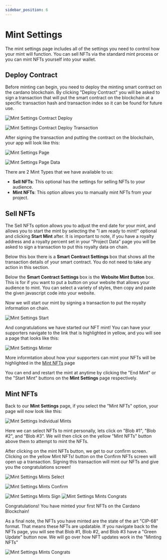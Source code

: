 ```yaml
---
sidebar_position: 6
---
```


# Mint Settings

The mint settings page includes all of the settings you need to control how your mint will function. You can sell NFTs via the standard mint process or you can mint NFTs yourself into your wallet.

## Deploy Contract

Before minting can begin, you need to deploy the minting smart contract on the cardano blockchain. By clicking "Deploy Contract" you will be asked to sign a transaction that will put the smart contract on the blockchain at a specific transaction hash and transaction index so it can be found for future use.

![Mint Settings Contract Deploy](/img/nft-projects/create-nft-project/mint-settings/mint-settings-contract.png)

![Mint Settings Contract Deploy Transaction](/img/nft-projects/create-nft-project/mint-settings/mint-settings-contract-transaction.png)

After signing the transaction and putting the contract on the blockchain, your app will look like this:

![Mint Settings Page](/img/nft-projects/create-nft-project/mint-settings/mint-settings-page.png)

![Mint Settings Page Data](/img/nft-projects/create-nft-project/mint-settings/mint-settings-page-contract-data.png)

There are 2 Mint Types that we have available to us:

-   **Sell NFTs**: This optional has the settings for selling NFTs to your audience.
-   **Mint NFTs**: This option allows you to manually mint NFTs from your project.

## Sell NFTs

The Sell NFTs option allows you to adjust the end date for your mint, and allows you to start the mint by selecting the "I am ready to mint!" optional and clicking **Start Mint** after. It is important to note, if you have a royalty address and a royalty percent set in your "Project Data" page you will be asked to sign a transaction to put this royalty data on chain.

Below this box there is a **Smart Contract Settings** box that shows all the transaction details of your smart contract. You do not need to take any action in this section.

Below the **Smart Contract Settings** box is the **Website Mint Button** box. This is for if you want to put a button on your website that allows your audience to mint. You can select a variety of styles, then copy and paste the given javascript code into your website.

Now we will start our mint by signing a transaction to put the royalty information on chain.

![Mint Settings Start](/img/nft-projects/create-nft-project/mint-settings/mint-settings-start.png)

And congratulations we have started our NFT mint! You can have your supporters navigate to the link that is highlighted in yellow, and you will see a page that looks like this:

![Mint Settings Minter](/img/nft-projects/create-nft-project/mint-settings/mint-settings-minter.png)

More informtation about how your supporters can mint your NFTs will be highlighted in the [Mint NFTs](docs/nft-projects/create-nft-project/minting-nfts/mint-nfts.md) page

You can end and restart the mint at anytime by clicking the "End Mint" or the "Start Mint" buttons on the **Mint Settings** page respectively.

## Mint NFTs

Back to our **Mint Settings** page, if you select the "Mint NFTs" option, your page will now look like this:

![Mint Settings Individual Mints](/img/nft-projects/create-nft-project/mint-settings/mint-settings-individual-mints.png)

Here we can select NFTs to mint personally, lets click on "Blob #1", "Blob #2", and "Blob #3". We will then click on the yellow "Mint NFTs" button above them to attempt to mint the NFTs.

After clicking on the mint NFTs button, we get to our confirm screen. Clicking on the yellow Mint NFTs! button on the Confirm NFTs screen will open up a transaction.
Signing this transaction will mint our NFTs and give you the congratulations screen!

![Mint Settings Mints Select](/img/nft-projects/create-nft-project/mint-settings/mint-settings-individual-mints-select.png)

![Mint Settings Mints Confirm](/img/nft-projects/create-nft-project/mint-settings/mint-settings-individual-confirm.png)

![Mint Settings Mints Sign](/img/nft-projects/create-nft-project/mint-settings/mint-settings-individual-mints-sign.png)
![Mint Settings Mints Congrats](/img/nft-projects/create-nft-project/mint-settings/mint-settings-individual-mints-congrats.png)

Congratulations! You have minted your first NFTs on the Cardano Blockchain!

As a final note, the NFTs you have minted are the state of the art "CIP-68" format. That means these NFTs are updatable. If you navigate back to the NFTs page, you will see that Blob #1, Blob #2, and Blob #3 have a "Green Update" button now. We will go over how NFT updates work in the "Minting NFTs"

![Mint Settings Mints Congrats](/img/nft-projects/create-nft-project/mint-settings/mint-settings-individual-mints-update.png)
